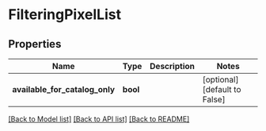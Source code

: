 # FilteringPixelList

## Properties
Name | Type | Description | Notes
------------ | ------------- | ------------- | -------------
**available_for_catalog_only** | **bool** |  | [optional] [default to False]

[[Back to Model list]](../README.md#documentation-for-models) [[Back to API list]](../README.md#documentation-for-api-endpoints) [[Back to README]](../README.md)

